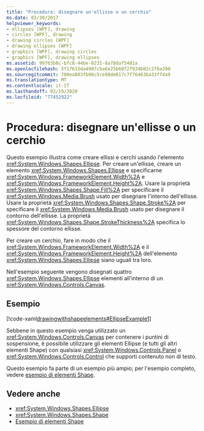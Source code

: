 ```yaml
---
title: "Procedura: disegnare un'ellisse o un cerchio"
ms.date: 03/30/2017
helpviewer_keywords:
- ellipses [WPF], drawing
- circles [WPF], drawing
- drawing circles [WPF]
- drawing ellipses [WPF]
- graphics [WPF], drawing circles
- graphics [WPF], drawing ellipses
ms.assetid: 99763b8c-bfc8-44be-8231-8a70daf5481a
ms.openlocfilehash: 5f17615da4907cba6e25b68f2f934602c2f8a390
ms.sourcegitcommit: 700ea803fb06c5ce98de017c7f76463ba33ff4a9
ms.translationtype: MT
ms.contentlocale: it-IT
ms.lasthandoff: 02/19/2020
ms.locfileid: "77452922"
---
```

# <a name="how-to-draw-an-ellipse-or-a-circle"></a>Procedura: disegnare un'ellisse o un cerchio
Questo esempio illustra come creare ellissi e cerchi usando l'elemento <xref:System.Windows.Shapes.Ellipse>. Per creare un'ellisse, creare un elemento <xref:System.Windows.Shapes.Ellipse> e specificarne <xref:System.Windows.FrameworkElement.Width%2A> e <xref:System.Windows.FrameworkElement.Height%2A>. Usare la proprietà <xref:System.Windows.Shapes.Shape.Fill%2A> per specificare il <xref:System.Windows.Media.Brush> usato per disegnare l'interno dell'ellisse. Usare la proprietà <xref:System.Windows.Shapes.Shape.Stroke%2A> per specificare il <xref:System.Windows.Media.Brush> usato per disegnare il contorno dell'ellisse. La proprietà <xref:System.Windows.Shapes.Shape.StrokeThickness%2A> specifica lo spessore del contorno ellisse.  
  
 Per creare un cerchio, fare in modo che il <xref:System.Windows.FrameworkElement.Width%2A> e il <xref:System.Windows.FrameworkElement.Height%2A> dell'elemento <xref:System.Windows.Shapes.Ellipse> siano uguali tra loro.  
  
 Nell'esempio seguente vengono disegnati quattro <xref:System.Windows.Shapes.Ellipse> elementi all'interno di un <xref:System.Windows.Controls.Canvas>.  
  
## <a name="example"></a>Esempio  
 [!code-xaml[drawingwithshapeelements#EllipseExample1](~/samples/snippets/csharp/VS_Snippets_Wpf/DrawingWithShapeElements/CS/ellipseexample.xaml#ellipseexample1)]  
  
 Sebbene in questo esempio venga utilizzato un <xref:System.Windows.Controls.Canvas> per contenere i puntini di sospensione, è possibile utilizzare gli elementi Ellipse (e tutti gli altri elementi Shape) con qualsiasi <xref:System.Windows.Controls.Panel> o <xref:System.Windows.Controls.Control> che supporti contenuto non di testo.  
  
 Questo esempio fa parte di un esempio più ampio; per l'esempio completo, vedere [esempio di elementi Shape](https://github.com/Microsoft/WPF-Samples/tree/master/Graphics/ShapeElements).  
  
## <a name="see-also"></a>Vedere anche

- <xref:System.Windows.Shapes.Ellipse>
- <xref:System.Windows.Shapes.Shape>
- [Esempio di elementi Shape](https://github.com/Microsoft/WPF-Samples/tree/master/Graphics/ShapeElements)
